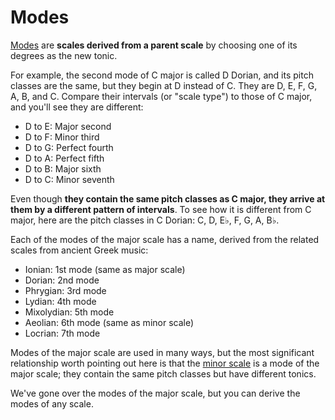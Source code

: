# Modes

[Modes](https://en.wikipedia.org/wiki/Mode_%28music%29#Modern_modes) are **scales derived from a parent scale** by choosing one of its degrees as the new tonic.

For example, the second mode of C major is called D Dorian, and its pitch classes are the same, but they begin at D instead of C. They are D, E, F, G, A, B, and C. Compare their intervals \(or "scale type"\) to those of C major, and you'll see they are different:

* D to E: Major second
* D to F: Minor third
* D to G: Perfect fourth
* D to A: Perfect fifth
* D to B: Major sixth
* D to C: Minor seventh

Even though **they contain the same pitch classes as C major, they arrive at them by a different pattern of intervals**. To see how it is different from C major, here are the pitch classes in C Dorian: C, D, E♭, F, G, A, B♭.

Each of the modes of the major scale has a name, derived from the related scales from ancient Greek music:

* Ionian: 1st mode \(same as major scale\)
* Dorian: 2nd mode
* Phrygian: 3rd mode
* Lydian: 4th mode
* Mixolydian: 5th mode
* Aeolian: 6th mode \(same as minor scale\)
* Locrian: 7th mode

Modes of the major scale are used in many ways, but the most significant relationship worth pointing out here is that the [minor scale](https://en.wikipedia.org/wiki/Minor_scale) is a mode of the major scale; they contain the same pitch classes but have different tonics.

We've gone over the modes of the major scale, but you can derive the modes of any scale.



